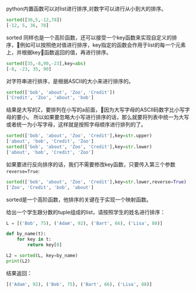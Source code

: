 python内置函数可以对list进行排序,对数字可以进行从小到大的排序。
```python
sorted([36,5,-12,78])
[-12, 5, 36, 78]
```
sorted 同样也是一个高阶函数，还可以接受一个key函数来实现自定义的排序，例如可以按照绝对值进行排序，key指定的函数会作用于list的每一个元素上，并根据key函数返回的值，再进行排序。
```python
sorted([35,-8,90,-23],key=abs)
[-8, -23, 35, 90]
```
对字符串进行排序，是根据ASCII的大小来进行排序的。
```python
sorted(['bob', 'about', 'Zoo', 'Credit'])
['Credit', 'Zoo', 'about', 'bob']
```
结果是大写的Z，要排列在小写的a前面，因为大写字母的ASCII码数字比小写字母的要小。
所以如果要忽略大小写进行排序的话，那么就要将列表中统一为大写或者统一为小写字母，这样就是按照字母顺序进行排列的了。
```python
sorted(['bob', 'about', 'Zoo', 'Credit'],key=str.upper)
['about', 'bob', 'Credit', 'Zoo']
sorted(['bob', 'about', 'Zoo', 'Credit'],key=str.lower)
['about', 'bob', 'Credit', 'Zoo']
```

如果要进行反向排序的话，我们不需要修改key函数，只要传入第三个参数`reverse=True`:
```python
sorted(['bob', 'about', 'Zoo', 'Credit'],key=str.lower,reverse=True)
['Zoo', 'Credit', 'bob', 'about']
```
sorted是一个高阶函数，他排序的关键在于实现一个映射函数。

给出一个学生跟分数的tuple组成的list，请按照学生的姓名进行排序：
```python
L = [('Bob', 75), ('Adam', 92), ('Bart', 66), ('Lisa', 88)]

def by_name(t):
    for key in t:
        return key[0]

L2 = sorted(L, key=by_name)
print(L2)
```
结果返回：
```python
[('Adam', 92), ('Bob', 75), ('Bart', 66), ('Lisa', 88)]
```